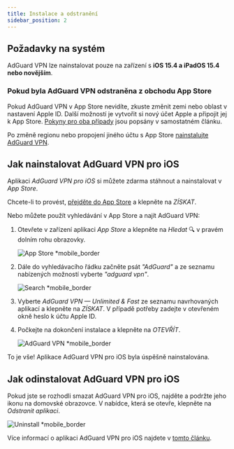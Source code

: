 ```yaml
---
title: Instalace a odstranění
sidebar_position: 2
---
```


## Požadavky na systém

AdGuard VPN lze nainstalovat pouze na zařízení s **iOS 15.4 a iPadOS 15.4 nebo novějším**.

### Pokud byla AdGuard VPN odstraněna z obchodu App Store

Pokud AdGuard VPN v App Store nevidíte, zkuste změnit zemi nebo oblast v nastavení Apple ID. Další možností je vytvořit si nový účet Apple a připojit jej k App Store. [Pokyny pro oba případy](/adguard-vpn-for-ios/solving-problems/app-store) jsou popsány v samostatném článku.

Po změně regionu nebo propojení jiného účtu s App Store [nainstalujte AdGuard VPN](https://apps.apple.com/us/app/adguard-vpn-unlimited-fast/id1525373602).

## Jak nainstalovat AdGuard VPN pro iOS

Aplikaci *AdGuard VPN pro iOS* si můžete zdarma stáhnout a nainstalovat v *App Store*.

Chcete-li to provést, [přejděte do App Store](https://agrd.io/ios_vpn) a klepněte na *ZÍSKAT*.

Nebo můžete použít vyhledávání v App Store a najít AdGuard VPN:

1. Otevřete v zařízení aplikaci *App Store* a klepněte na *Hledat* 🔍 v pravém dolním rohu obrazovky.

    ![App Store *mobile_border](https://cdn.adguardvpn.com/content/kb/vpn/ios/app-store-en.png)

1. Dále do vyhledávacího řádku začněte psát *"AdGuard"* a ze seznamu nabízených možností vyberte *"adguard vpn"*.

    ![Search *mobile_border](https://cdn.adguardvpn.com/content/kb/vpn/ios/search-en.png)

1. Vyberte *AdGuard VPN — Unlimited & Fast* ze seznamu navrhovaných aplikací a klepněte na *ZÍSKAT*. V případě potřeby zadejte v otevřeném okně heslo k účtu Apple ID.
1. Počkejte na dokončení instalace a klepněte na *OTEVŘÍT*.

    ![AdGuard VPN *mobile_border](https://cdn.adguardvpn.com/content/kb/vpn/ios/adguard-vpn-en.png)

To je vše! Aplikace AdGuard VPN pro iOS byla úspěšně nainstalována.

## Jak odinstalovat AdGuard VPN pro iOS

Pokud jste se rozhodli smazat AdGuard VPN pro iOS, najděte a podržte jeho ikonu na domovské obrazovce. V nabídce, která se otevře, klepněte na *Odstranit aplikaci*.

![Uninstall *mobile_border](https://cdn.adguardvpn.com/content/kb/vpn/ios/2.2/quick-action-menu.png)

Více informací o aplikaci AdGuard VPN pro iOS najdete v [tomto článku](adguard-vpn-for-ios/overview).
